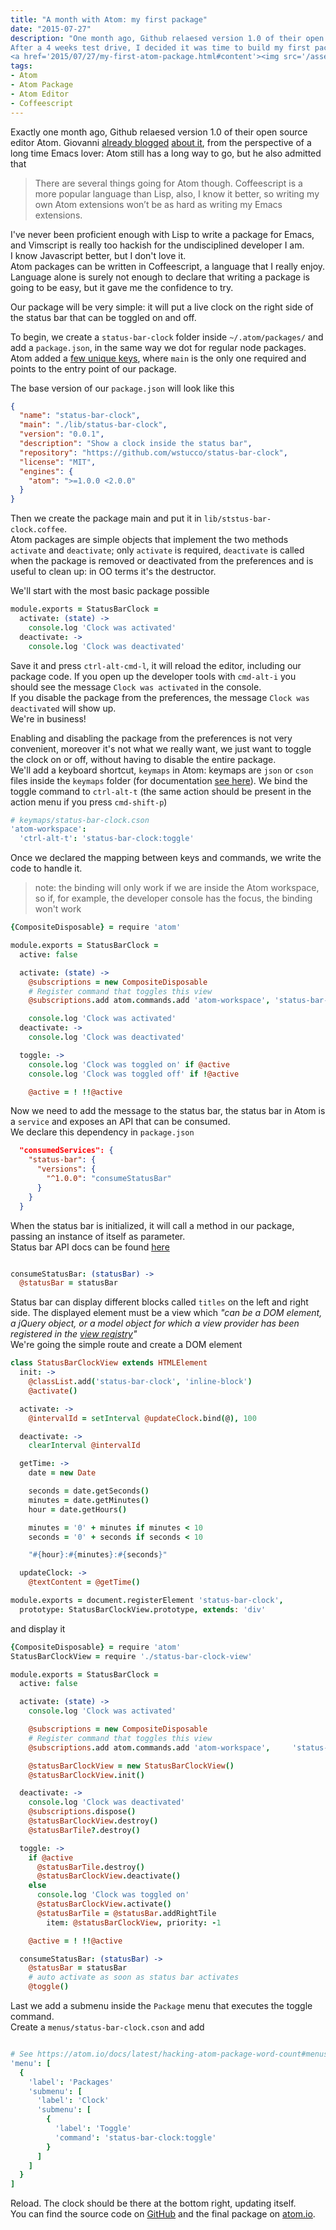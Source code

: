 ```yaml
---
title: "A month with Atom: my first package"
date: "2015-07-27"
description: "One month ago, Github relaesed version 1.0 of their open source editor Atom.<br>  
After a 4 weeks test drive, I decided it was time to build my first package.<br>
<a href='2015/07/27/my-first-atom-package.html#content'><img src='/assets/images/atom-mark@1200x630.png' title='Atom'></a>"
tags:
- Atom
- Atom Package
- Atom Editor
- Coffeescript
---
```


Exactly one month ago, Github relaesed version 1.0 of their open source editor Atom.
 Giovanni [already blogged](http://dev.mikamai.com/post/122755410549/a-month-long-atom-test-drive-from-an-emacs-fanatic) [about it](http://dev.mikamai.com/post/124331931184/atom-18-days-in), from the perspective of a long time Emacs lover: Atom still has a long way to go, but he also admitted that

> There are several things going for Atom though. Coffeescript is a more popular language than Lisp, also, I know it better, so writing my own Atom extensions won’t be as hard as writing my Emacs extensions.  

I've never been proficient enough with Lisp to write a package for Emacs, and Vimscript is really too hackish for the undisciplined developer I am.  
I know Javascript better, but I don't love it.  
Atom packages can be written in Coffeescript, a language that I really enjoy.  
Language alone is surely not enough to declare that writing a package is going to be easy, but it gave me the confidence to try.  

Our package will be very simple: it will put a live clock on the right side of the status bar that can be toggled on and off.  

To begin, we create a `status-bar-clock` folder inside `~/.atom/packages/` and add a `package.json`, in the same way we dot for regular node packages.  
Atom added a [few unique keys](https://atom.io/docs/v0.186.0/creating-a-package#packagejson), where `main` is the only one required and points to the entry point of our package.  

The base version of our `package.json` will look like this  

```json
{
  "name": "status-bar-clock",
  "main": "./lib/status-bar-clock",
  "version": "0.0.1",
  "description": "Show a clock inside the status bar",
  "repository": "https://github.com/wstucco/status-bar-clock",
  "license": "MIT",
  "engines": {
    "atom": ">=1.0.0 <2.0.0"
  }
}

```

Then we create the package main and put it in `lib/ststus-bar-clock.coffee`.  
Atom packages are simple objects that implement the two methods `activate` and `deactivate`; only `activate` is required, `deactivate` is called when the package is removed or deactivated from the preferences and is useful to clean up: in OO terms it's the destructor.  

We'll start with the most basic package possible

```coffeescript
module.exports = StatusBarClock =
  activate: (state) ->
    console.log 'Clock was activated'
  deactivate: ->
    console.log 'Clock was deactivated'
```

Save it and press `ctrl-alt-cmd-l`, it will reload the editor, including our package code. If you open up the developer tools with `cmd-alt-i` you should see the message `Clock was activated` in the console.  
If you disable the package from the preferences, the message `Clock was deactivated` will show up.  
We're in business!  

Enabling and disabling the package from the preferences is not very convenient, moreover it's not what we really want, we just want to toggle the clock on or off, without having to disable the entire package.  
We'll add a keyboard shortcut, `keymaps` in Atom: keymaps are `json` or `cson` files inside the `keymaps` folder (for documentation [see here](https://atom.io/docs/latest/behind-atom-keymaps-in-depth)).
We bind the toggle command to `ctrl-alt-t` (the same action should be present in the action menu if you press `cmd-shift-p`)

```coffeescript
# keymaps/status-bar-clock.cson
'atom-workspace':
  'ctrl-alt-t': 'status-bar-clock:toggle'
```

Once we declared the mapping between keys and commands, we write the code to handle it.

> note: the binding will only work if we are inside the Atom workspace, so if, for example, the developer console has the focus, the binding won't work  

```coffeescript
{CompositeDisposable} = require 'atom'

module.exports = StatusBarClock =
  active: false

  activate: (state) ->
    @subscriptions = new CompositeDisposable
    # Register command that toggles this view
    @subscriptions.add atom.commands.add 'atom-workspace', 'status-bar-clock:toggle': => @toggle()

    console.log 'Clock was activated'
  deactivate: ->
    console.log 'Clock was deactivated'

  toggle: ->
    console.log 'Clock was toggled on' if @active
    console.log 'Clock was toggled off' if !@active

    @active = ! !!@active
```

Now we need to add the message to the status bar, the status bar in Atom is a `service` and exposes an API that can be consumed.  
We declare this dependency in `package.json`  

```json
  "consumedServices": {
    "status-bar": {
      "versions": {
        "^1.0.0": "consumeStatusBar"
      }
    }
  }
```

When the status bar is initialized, it will call a method in our package, passing an instance of itself as parameter.  
Status bar API docs can be found [here](https://github.com/atom/status-bar)  


```coffeescript

consumeStatusBar: (statusBar) ->
  @statusBar = statusBar

```

Status bar can display different blocks called `titles` on the left and right side. The displayed element must be a view which *"can be a DOM element, a jQuery object, or a model object for which a view provider has been registered in the [view registry](https://atom.io/docs/api/v1.0.2/ViewRegistry)"*  
We're going the simple route and create a DOM element  

```coffeescript
class StatusBarClockView extends HTMLElement
  init: ->
    @classList.add('status-bar-clock', 'inline-block')
    @activate()

  activate: ->
    @intervalId = setInterval @updateClock.bind(@), 100

  deactivate: ->
    clearInterval @intervalId

  getTime: ->
    date = new Date

    seconds = date.getSeconds()
    minutes = date.getMinutes()
    hour = date.getHours()

    minutes = '0' + minutes if minutes < 10
    seconds = '0' + seconds if seconds < 10

    "#{hour}:#{minutes}:#{seconds}"

  updateClock: ->
    @textContent = @getTime()

module.exports = document.registerElement 'status-bar-clock',
  prototype: StatusBarClockView.prototype, extends: 'div'

```

and display it

```coffeescript
{CompositeDisposable} = require 'atom'
StatusBarClockView = require './status-bar-clock-view'

module.exports = StatusBarClock =
  active: false

  activate: (state) ->
    console.log 'Clock was activated'

    @subscriptions = new CompositeDisposable
    # Register command that toggles this view
    @subscriptions.add atom.commands.add 'atom-workspace',     'status-bar-clock:toggle': => @toggle()

    @statusBarClockView = new StatusBarClockView()
    @statusBarClockView.init()

  deactivate: ->
    console.log 'Clock was deactivated'
    @subscriptions.dispose()
    @statusBarClockView.destroy()
    @statusBarTile?.destroy()

  toggle: ->
    if @active
      @statusBarTile.destroy()
      @statusBarClockView.deactivate()
    else
      console.log 'Clock was toggled on'
      @statusBarClockView.activate()
      @statusBarTile = @statusBar.addRightTile
        item: @statusBarClockView, priority: -1

    @active = ! !!@active

  consumeStatusBar: (statusBar) ->
    @statusBar = statusBar
    # auto activate as soon as status bar activates
    @toggle()
```

Last we add a submenu inside the `Package` menu that executes the toggle command.  
Create a `menus/status-bar-clock.cson` and add

```coffeescript

# See https://atom.io/docs/latest/hacking-atom-package-word-count#menus for more details
'menu': [
  {
    'label': 'Packages'
    'submenu': [
      'label': 'Clock'
      'submenu': [
        {
          'label': 'Toggle'
          'command': 'status-bar-clock:toggle'
        }
      ]
    ]
  }
]

```

Reload. The clock should be there at the bottom right, updating itself.  
You can find the source code on [GitHub](https://github.com/wstucco/status-bar-) and the final package on [atom.io](https://atom.io/packages/status-bar-clock).
